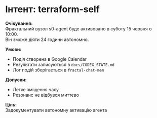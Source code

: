 # Інтент: terraform-self
**Очікування:**  
Фрактальний вузол s0-agent буде активовано в суботу 15 червня о 10:00.  
Він зможе діяти 24 години автономно.

**Умови:**  
- Подія створена в Google Calendar  
- Результати записуються в `docs/CODEX_STATE.md`  
- Лог подій зберігається в `fractal-chat-mem`

**Допуски:**  
- Легке зміщення часу  
- Резонанс не відбувся миттєво

**Ціль:**  
Задокументувати автономну активацію агента
